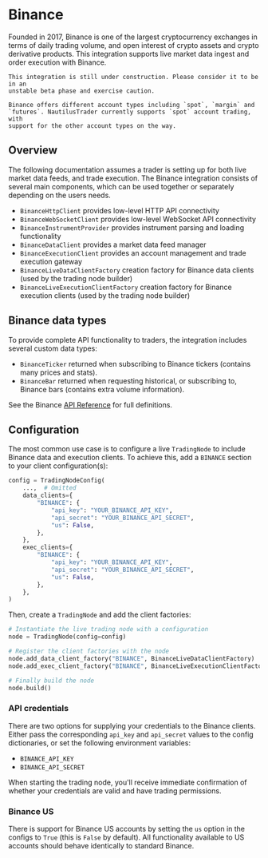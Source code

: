 # Binance

Founded in 2017, Binance is one of the largest cryptocurrency exchanges in terms 
of daily trading volume, and open interest of crypto assets and crypto 
derivative products. This integration supports live market data ingest and order
execution with Binance.

```{warning}
This integration is still under construction. Please consider it to be in an
unstable beta phase and exercise caution.
```

```{note}
Binance offers different account types including `spot`, `margin` and 
`futures`. NautilusTrader currently supports `spot` account trading, with 
support for the other account types on the way.
```

## Overview
The following documentation assumes a trader is setting up for both live market 
data feeds, and trade execution. The Binance integration consists of several 
main components, which can be used together or separately depending on the users 
needs.

- `BinanceHttpClient` provides low-level HTTP API connectivity
- `BinanceWebSocketClient` provides low-level WebSocket API connectivity
- `BinanceInstrumentProvider` provides instrument parsing and loading functionality
- `BinanceDataClient` provides a market data feed manager
- `BinanceExecutionClient` provides an account management and trade execution gateway
- `BinanceLiveDataClientFactory` creation factory for Binance data clients (used by the trading node builder)
- `BinanceLiveExecutionClientFactory` creation factory for Binance execution clients (used by the trading node builder)

## Binance data types
To provide complete API functionality to traders, the integration includes several
custom data types:
- `BinanceTicker` returned when subscribing to Binance tickers (contains many prices and stats).
- `BinanceBar` returned when requesting historical, or subscribing to, Binance bars (contains extra volume information).

See the Binance [API Reference](../3_api_reference/adapters/binance.md) for full definitions.

## Configuration
The most common use case is to configure a live `TradingNode` to include Binance 
data and execution clients. To achieve this, add a `BINANCE` section to your client
configuration(s):

```python
config = TradingNodeConfig(
    ...,  # Omitted
    data_clients={
        "BINANCE": {
            "api_key": "YOUR_BINANCE_API_KEY",
            "api_secret": "YOUR_BINANCE_API_SECRET",
            "us": False,
        },
    },
    exec_clients={
        "BINANCE": {
            "api_key": "YOUR_BINANCE_API_KEY",
            "api_secret": "YOUR_BINANCE_API_SECRET",
            "us": False,
        },
    },
)
```

Then, create a `TradingNode` and add the client factories:

```python
# Instantiate the live trading node with a configuration
node = TradingNode(config=config)

# Register the client factories with the node
node.add_data_client_factory("BINANCE", BinanceLiveDataClientFactory)
node.add_exec_client_factory("BINANCE", BinanceLiveExecutionClientFactory)

# Finally build the node
node.build()
```

### API credentials
There are two options for supplying your credentials to the Binance clients.
Either pass the corresponding `api_key` and `api_secret` values to the config dictionaries, or
set the following environment variables: 
- `BINANCE_API_KEY`
- `BINANCE_API_SECRET`

When starting the trading node, you'll receive immediate confirmation of whether your
credentials are valid and have trading permissions.

### Binance US
There is support for Binance US accounts by setting the `us` option in the configs
to `True` (this is `False` by default). All functionality available to US accounts
should behave identically to standard Binance.
